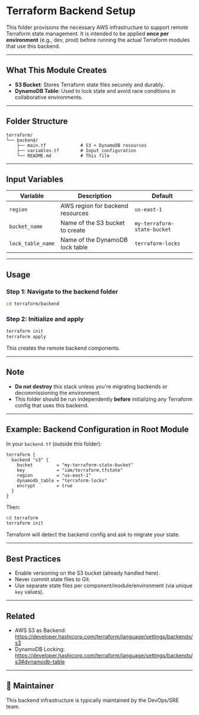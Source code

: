 # Terraform Backend Setup

This folder provisions the necessary AWS infrastructure to support remote Terraform state management. It is intended to be applied **once per environment** (e.g., dev, prod) before running the actual Terraform modules that use this backend.

---

## What This Module Creates

- **S3 Bucket**: Stores Terraform state files securely and durably.
- **DynamoDB Table**: Used to lock state and avoid race conditions in collaborative environments.

---

##  Folder Structure

```
terraform/
└── backend/
    ├── main.tf             # S3 + DynamoDB resources
    ├── variables.tf        # Input configuration
    └── README.md           # This file
```

---

##  Input Variables

| Variable           | Description                         | Default                    |
|--------------------|-------------------------------------|----------------------------|
| `region`           | AWS region for backend resources     | `us-east-1`                |
| `bucket_name`      | Name of the S3 bucket to create      | `my-terraform-state-bucket`|
| `lock_table_name`  | Name of the DynamoDB lock table      | `terraform-locks`          |

---

##  Usage

### Step 1: Navigate to the backend folder

```bash
cd terraform/backend
```

### Step 2: Initialize and apply

```bash
terraform init
terraform apply
```
This creates the remote backend components.

---

## Note

- **Do not destroy** this stack unless you're migrating backends or decommissioning the environment.
- This folder should be run independently **before** initializing any Terraform config that uses this backend.

---

## Example: Backend Configuration in Root Module

In your `backend.tf` (outside this folder):

```hcl
terraform {
  backend "s3" {
    bucket         = "my-terraform-state-bucket"
    key            = "iam/terraform.tfstate"
    region         = "us-east-1"
    dynamodb_table = "terraform-locks"
    encrypt        = true
  }
}
```

Then:

```bash
cd terraform
terraform init
```

Terraform will detect the backend config and ask to migrate your state.

---

## Best Practices

- Enable versioning on the S3 bucket (already handled here).
- Never commit state files to Git.
- Use separate state files per component/module/environment (via unique `key` values).

---

## Related

- AWS S3 as Backend: https://developer.hashicorp.com/terraform/language/settings/backends/s3
- DynamoDB Locking: https://developer.hashicorp.com/terraform/language/settings/backends/s3#dynamodb-table

---

## 👤 Maintainer
This backend infrastructure is typically maintained by the DevOps/SRE team.

